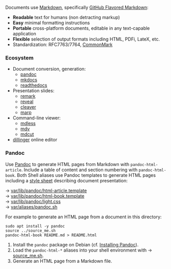 Documents use [Markdown][1], specifically [GitHub Flavored Markdown][2]:

* **Readable** text for humans (non detracting markup)
* **Easy** minimal formatting instructions
* **Portable** cross-platform documents, editable in any text-capable application
* **Flexible** selection of output formats including HTML, PDFi, LateX, etc.
* Standardization: RFC7763/7764, [CommonMark](https://commonmark.org/) 

### Ecosystem

* Document conversion, generation:
  - [pandoc](https://github.com/jgm/pandoc)
  - [mkdocs](https://github.com/mkdocs/mkdocs/)
  - [readthedocs](https://github.com/rtfd/readthedocs.org)
* Presentation slides:
  - [remark](https://github.com/gnab/remark)
  - [reveal](https://github.com/hakimel/reveal.js)
  - [cleaver](https://github.com/jdan/cleaver)
  - [marp](https://github.com/yhatt/marp/)
* Command-line viewer:
  - [mdless](https://github.com/ttscoff/mdless)
  - [mdv](https://github.com/axiros/terminal_markdown_viewer)
  - [mdcut](https://github.com/lunaryorn/mdcat)
* [dillinger](https://github.com/joemccann/dillinger) online editor

### Pandoc

Use [Pandoc][3] to generate HTML pages from Markdown with `pandoc-html-article`. Include a table of content and section numbering with `pandoc-html-book`. Both Shell aliases use Pandoc templates to generate HTML pages including a [style sheet][5] describing document presentation: 

→ [var/lib/pandoc/html-article.template](../var/lib/pandoc/html-article.template)  
→ [var/lib/pandoc/html-book.template](../var/lib/pandoc/html-book.template)  
→ [var/lib/pandoc/light.css](../var/lib/pandoc/light.css)  
→ [var/aliases/pandoc.sh](../var/aliases/pandoc.sh)

For example to generate an HTML page from a document in this directory:


    sudo apt install -y pandoc
    source ../source_me.sh
    pandoc-html-book README.md > README.html

1. Install the `pandoc` package on Debian (cf. [Installing Pandoc][4]).
2. Load the `pandoc-html-*` aliases into your shell environment with → [source_me.sh][10].
3. Generate an HTML page from a Markdown file.

[1]: https://en.m.wikipedia.org/wiki/Markdown
[2]: https://help.github.com/categories/writing-on-github/
[3]: https://de.wikipedia.org/wiki/Pandoc 
[4]: http://pandoc.org/installing.html
[5]: https://en.wikipedia.org/wiki/Cascading_Style_Sheets
[10]: ../source_me.sh
